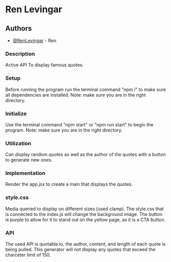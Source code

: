 # Ren Levingar

## Authors

- [@RenLevingar](https://github.com/RenLevingar) - Ren

### Description 
Active API To display famous quotes.

### Setup
Before running the program run the terminal command "npm i" to make sure all dependencies are installed. Note: make sure you are in the right directory.

### Initialize
Use the terminal command "npm start" or "npm run start" to begin the program. Note: make sure you are in the right directory.

### Utilization 
Can display random quotes as well as the author of the quotes with a button to generate new ones.

### Implementation
Render the app.jsx to create a main that displays the quotes.

### style.css
Media queried to display on different sizes (used clamp). The style.css that is connected to the index.js will change the background image. The button is purple to allow for it to stand out on the yellow page, as it is a CTA button.

### API
The used API is quotable.io, the author, content, and length of each quote is being pulled. This generator will not display any quotes that exceed the charceter limit of 150.

